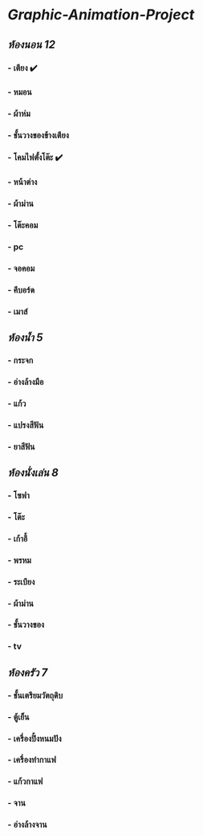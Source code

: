 # ***Graphic-Animation-Project***
## ***ห้องนอน 12***
### - เตียง ✔️
### - หมอน
### - ผ้าห่ม
### - ชั้นวางของข้างเตียง
### - โคมไฟตั้งโต๊ะ ✔️
### - หน้าต่าง
### - ผ้าม่าน
### - โต๊ะคอม
### - pc
### - จอคอม
### - คีบอร์ด
### - เมาส์

## ***ห้องน้ำ 5***
### - กระจก
### - อ่างล้างมือ
### - แก้ว
### - แปรงสีฟัน
### - ยาสีฟัน 

## ***ห้องนั่งเล่น 8***
### - โซฟา
### - โต๊ะ
### - เก้าอี้
### - พรหม
### - ระเบียง
### - ผ้าม่าน
### - ชั้นวางของ
### - tv

## ***ห้องครัว 7***
### - ชั้นเตรียมวัตถุดิบ
### - ตู้เย็น
### - เครื่องปิ้งหนมปัง
### - เครื่องทำกาแฟ
### - แก้วกาแฟ
### - จาน
### - อ่างล้างจาน
